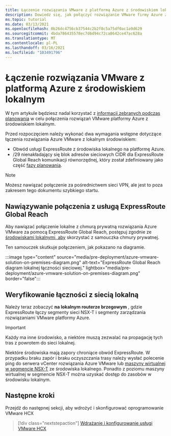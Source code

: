```yaml
---
title: Łączenie rozwiązania VMware z platformą Azure z środowiskiem lokalnym
description: Dowiedz się, jak połączyć rozwiązanie VMware firmy Azure ze środowiskiem lokalnym.
ms.topic: tutorial
ms.date: 03/13/2021
ms.openlocfilehash: 0b26dc4756cb37544c2b2f8c5a75df0ac1a9d629
ms.sourcegitcommit: 4bda786435578ec7d6d94c72ca8642ce47ac628a
ms.translationtype: MT
ms.contentlocale: pl-PL
ms.lasthandoff: 03/16/2021
ms.locfileid: "103491796"
---
```

# <a name="connect-azure-vmware-solution-to-your-on-premises-environment"></a>Łączenie rozwiązania VMware z platformą Azure z środowiskiem lokalnym

W tym artykule będziesz nadal korzystać z [informacji zebranych podczas planowania](production-ready-deployment-steps.md) w celu połączenia rozwiązań VMware platformy Azure z środowiskiem lokalnym.

Przed rozpoczęciem należy wykonać dwa wymagania wstępne dotyczące łączenia rozwiązania Azure VMware z lokalnym środowiskiem:

- Obwód usługi ExpressRoute z środowiska lokalnego na platformę Azure.
- /29 nienakładający się blok adresów sieciowych CIDR dla ExpressRoute Global Reach komunikacji równorzędnej, który został zdefiniowany jako część [fazy planowania](production-ready-deployment-steps.md).

>[!NOTE]
> Możesz nawiązać połączenie za pośrednictwem sieci VPN, ale jest to poza zakresem tego dokumentu szybkiego startu.

## <a name="establish-an-expressroute-global-reach-connection"></a>Nawiązywanie połączenia z usługą ExpressRoute Global Reach

Aby nawiązać połączenie lokalne z chmurą prywatną rozwiązania Azure VMware za pomocą ExpressRoute Global Reach, postępuj zgodnie ze [środowiskami lokalnymi, aby](tutorial-expressroute-global-reach-private-cloud.md) skorzystać z samouczka chmury prywatnej.

Ten samouczek skutkuje połączeniem, jak pokazano na diagramie.

:::image type="content" source="media/pre-deployment/azure-vmware-solution-on-premises-diagram.png" alt-text="ExpressRoute Global Reach diagram lokalnej łączności sieciowej." lightbox="media/pre-deployment/azure-vmware-solution-on-premises-diagram.png" border="false":::

## <a name="verify-on-premises-network-connectivity"></a>Weryfikowanie łączności z siecią lokalną

Należy teraz zobaczyć **na lokalnym routerze brzegowym** , gdzie ExpressRoute łączy segmenty sieci NSX-T i segmenty zarządzania rozwiązaniami VMware platformy Azure.

>[!IMPORTANT]
>Każdy ma inne środowisko, a niektóre muszą zezwalać na propagację tych tras z powrotem do sieci lokalnej.  

Niektóre środowiska mają zapory chroniące obwód ExpressRoute.  W przypadku braku zapór i braku oczyszczania trasy należy wysłać polecenie ping do serwera vCenter rozwiązania Azure VMware lub [maszyny wirtualnej w segmencie NSX-T](deploy-azure-vmware-solution.md#add-a-vm-on-the-nsx-t-network-segment) ze środowiska lokalnego. Ponadto z poziomu maszyny wirtualnej w segmencie NSX-T można uzyskać dostęp do zasobów w środowisku lokalnym.

## <a name="next-steps"></a>Następne kroki

Przejdź do następnej sekcji, aby wdrożyć i skonfigurować oprogramowanie VMware HCX

> [!div class="nextstepaction"]
> [Wdrażanie i konfigurowanie usługi VMware HCX](tutorial-deploy-vmware-hcx.md)